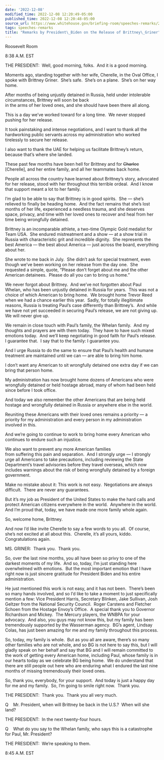 ```yaml
---
date: '2022-12-08'
modified_time: 2022-12-08 12:20:49-05:00
published_time: 2022-12-08 12:20:48-05:00
source_url: https://www.whitehouse.gov/briefing-room/speeches-remarks/2022/12/08/remarks-by-president-biden-on-the-release-of-brittney-griner/
tags: speeches-remarks
title: "Remarks by President\_Biden on the Release of Brittney\_Griner"
---
```

 
Roosevelt Room

8:38 A.M. EST  
  
THE PRESIDENT:  Well, good morning, folks.  And it is a good morning.   
  
Moments ago, standing together with her wife, Cherelle, in the Oval
Office, I spoke with Brittney Griner.  She’s safe.  She’s on a plane. 
She’s on her way home.  
  
After months of being unjustly detained in Russia, held under
intolerable circumstances, Brittney will soon be back  
in the arms of her loved ones, and she should have been there all
along.  
  
This is a day we’ve worked toward for a long time.  We never stopped
pushing for her release.  
  
It took painstaking and intense negotiations, and I want to thank all
the hardworking public servants across my administration who worked
tirelessly to secure her release.  
  
I also want to thank the UAE for helping us facilitate Brittney’s
return, because that’s where she landed.   
  
These past few months have been hell for Brittney and for <s>Charlee</s>
\[Cherelle\], and her entire family, and all her teammates back home.  
  
People all across the country have learned about Brittney’s story,
advocated for her release, stood with her throughout this terrible
ordeal.  And I know that support meant a lot to her family.  
  
I’m glad to be able to say that Brittney is in good spirits.  She —
she’s relieved to finally be heading home.  And the fact remains that
she’s lost months of her life, experienced a needless trauma, and she
deserves space, privacy, and time with her loved ones to recover and
heal from her time being wrongfully detained.  
  
Brittney is an incomparable athlete, a two-time Olympic Gold medalist
for Team USA.  She endured mistreatment and a show — at a show trial in
Russia with characteristic grit and incredible dignity.  She represents
the best America — the best about America — just across the board,
everything about her.    
  
She wrote to me back in July.  She didn’t ask for special treatment,
even though we’ve been working on her release from the day one.  She
requested a simple, quote, “Please don’t forget about me and the other
American detainees.  Please do all you can to bring us home.”  
  
We never forgot about Brittney.  And we’ve not forgotten about Paul
Whelan, who has been unjustly detained in Russia for years.  This was
not a choice of which American to bring home.  We brought home Trevor
Reed when we had a chance earlier this year.  Sadly, for totally
illegitimate reasons, Russia is treating Paul’s case differently than
Brittney’s.  And while we have not yet succeeded in securing Paul’s
release, we are not giving up.  We will never give up.  
  
We remain in close touch with Paul’s family, the Whelan family.  And my
thoughts and prayers are with them today.  They have to have such mixed
emotions today.  And we’ll keep negotiating in good faith for Paul’s
release.  I guarantee that.  I say that to the family: I guarantee
you.   
  
And I urge Russia to do the same to ensure that Paul’s health and humane
treatment are maintained until we can — are able to bring him home.  
  
I don’t want any American to sit wrongfully detained one extra day if we
can bring that person home.  
  
My administration has now brought home dozens of Americans who were
wrongfully detained or held hostage abroad, many of whom had been held
since before I took office.  
  
And today we also remember the other Americans that are being held
hostage and wrongfully detained in Russia or anywhere else in the
world.  
  
Reuniting these Americans with their loved ones remains a priority — a
priority for my administration and every person in my administration
involved in this.  
  
And we’re going to continue to work to bring home every American who
continues to endure such an injustice.    
  
We also want to prevent any more American families  
from suffering this pain and separation.  And I strongly urge — I
strongly urge all Americans to take precautions, including reviewing the
State Department’s travel advisories before they travel overseas, which
now includes warnings about the risk of being wrongfully detained by a
foreign government.  
  
Make no mistake about it: This work is not easy.  Negotiations are
always difficult.  There are never any guarantees.  
  
But it’s my job as President of the United States to make the hard calls
and protect American citizens everywhere in the world.  Anywhere in the
world.  And I’m proud that, today, we have made one more family whole
again.  
  
So, welcome home, Brittney.   
  
And now I’d like invite Cherelle to say a few words to you all.  Of
course, she’s not excited at all about this.  Cherelle, it’s all yours,
kiddo.  Congratulations again.  
  
MS. GRINER:  Thank you.  Thank you.   
  
So, over the last nine months, you all have been so privy to one of the
darkest moments of my life.  And so, today, I’m just standing here
overwhelmed with emotions.  But the most important emotion that I have
right now is just sincere gratitude for President Biden and his entire
administration.   
  
He just mentioned this work is not easy, and it has not been.  There’s
been so many hands involved, and so I’d like to take a moment to just
specifically mention a few: Vice President Harris, Secretary Blinken,
Jake Sullivan, Josh Geltzer from the National Security Council.  Roger
Carstens and Fletcher Schoen from the Hostage Envoy’s Office.  A special
thank you to Governor Richardson and Mickey.  The Mercury players, the
WNBPA for your advocacy.  And also, you guys may not know this, but my
family has been tremendously supported by the Wasserman agency.  BG’s
agent, Lindsay Colas, has just been amazing for me and my family
throughout this process.  
  
So, today, my family is whole.  But as you all are aware, there’s so
many other families who are not whole, and so BG is not here to say
this, but I will gladly speak on her behalf and say that BG and I will
remain committed to the work of getting every American home, including
Paul, whose family is in our hearts today as we celebrate BG being
home.  We do understand that there are still people out here who are
enduring what I endured the last nine months of missing tremendously
their loved ones.  
  
So, thank you, everybody, for your support.  And today is just a happy
day for me and my family.  So, I’m going to smile right now.  Thank
you.  
  
THE PRESIDENT:  Thank you.  Thank you all very much.   
  
Q    Mr. President, when will Brittney be back in the U.S.?  When will
she land?  
  
THE PRESIDENT:  In the next twenty-four hours.  
  
Q    What do you say to the Whelan family, who says this is a
catastrophe for Paul, Mr. President?  
  
THE PRESIDENT:  We’re speaking to them.   
  
8:45 A.M. EST
